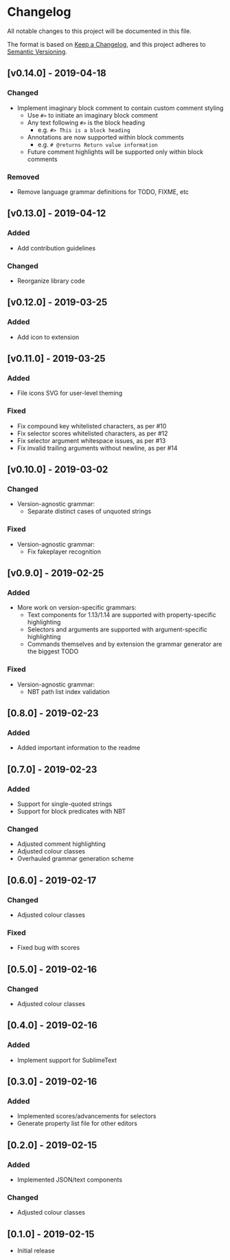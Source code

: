# Changelog
All notable changes to this project will be documented in this file.

The format is based on [Keep a Changelog](https://keepachangelog.com/en/1.0.0/), and this project adheres to [Semantic Versioning](https://semver.org/spec/v2.0.0.html).

## [v0.14.0] - 2019-04-18
### Changed
- Implement imaginary block comment to contain custom comment styling
    - Use `#>` to initiate an imaginary block comment
    - Any text following `#>` is the block heading
        - e.g. `#> This is a block heading`
    - Annotations are now supported within block comments
        - e.g. `# @returns Return value information`
    - Future comment highlights will be supported only within block comments
### Removed
- Remove language grammar definitions for TODO, FIXME, etc

## [v0.13.0] - 2019-04-12
### Added
- Add contribution guidelines
### Changed
- Reorganize library code

## [v0.12.0] - 2019-03-25
### Added
- Add icon to extension

## [v0.11.0] - 2019-03-25
### Added
- File icons SVG for user-level theming
### Fixed
- Fix compound key whitelisted characters, as per #10
- Fix selector scores whitelisted characters, as per #12
- Fix selector argument whitespace issues, as per #13
- Fix invalid trailing arguments without newline, as per #14

## [v0.10.0] - 2019-03-02
### Changed
- Version-agnostic grammar:
    - Separate distinct cases of unquoted strings

### Fixed
- Version-agnostic grammar:
    - Fix fakeplayer recognition

## [v0.9.0] - 2019-02-25
### Added
- More work on version-specific grammars:
    - Text components for 1.13/1.14 are supported with property-specific highlighting
    - Selectors and arguments are supported with argument-specific highlighting
    - Commands themselves and by extension the grammar generator are the biggest TODO

### Fixed
- Version-agnostic grammar:
    - NBT path list index validation

## [0.8.0] - 2019-02-23
### Added
- Added important information to the readme

## [0.7.0] - 2019-02-23
### Added
- Support for single-quoted strings
- Support for block predicates with NBT

### Changed
- Adjusted comment highlighting
- Adjusted colour classes
- Overhauled grammar generation scheme

## [0.6.0] - 2019-02-17
### Changed
- Adjusted colour classes

### Fixed
- Fixed bug with scores

## [0.5.0] - 2019-02-16
### Changed
- Adjusted colour classes

## [0.4.0] - 2019-02-16
### Added
- Implement support for SublimeText

## [0.3.0] - 2019-02-16
### Added
- Implemented scores/advancements for selectors
- Generate property list file for other editors

## [0.2.0] - 2019-02-15
### Added
- Implemented JSON/text components

### Changed
- Adjusted colour classes

## [0.1.0] - 2019-02-15
- Initial release
